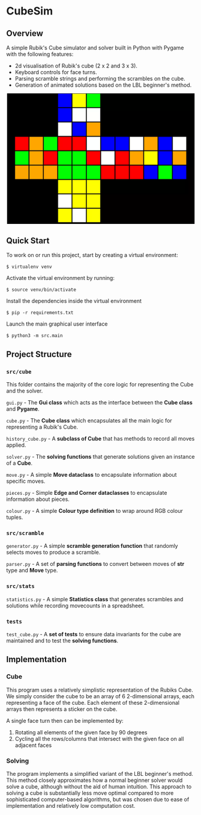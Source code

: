 # CubeSim
## Overview
A simple Rubik's Cube simulator and solver built in Python with Pygame with the following features:
* 2d visualisation of Rubik's cube (2 x 2 and 3 x 3).
* Keyboard controls for face turns.
* Parsing scramble strings and performing the scrambles on the cube.
* Generation of animated solutions based on the LBL beginner's method.

<p align="center">
<img src="/cover.webp" width="500">
<p>

## Quick Start
To work on or run this project, start by creating a virtual environment:
```
$ virtualenv venv
```

Activate the virtual environment by running:
```
$ source venv/bin/activate
```

Install the dependencies inside the virtual environment
```
$ pip -r requirements.txt
```

Launch the main graphical user interface
```
$ python3 -m src.main
```

## Project Structure
### ``src/cube``
This folder contains the majority of the core logic for representing the Cube and the solver.

``gui.py`` - The **Gui class** which acts as the interface between the **Cube class** and **Pygame**.

``cube.py`` - The **Cube class** which encapsulates all the main logic for representing a Rubik's Cube.

``history_cube.py`` - A **subclass of Cube** that has methods to record all moves applied.

``solver.py`` - The **solving functions** that generate solutions given an instance of a **Cube**.

``move.py`` - A simple **Move dataclass** to encapsulate information about specific moves.

``pieces.py`` - Simple **Edge and Corner dataclasses** to encapsulate information about pieces.

``colour.py`` - A simple **Colour type definition** to wrap around RGB colour tuples.

### ``src/scramble``

``generator.py`` - A simple **scramble generation function** that randomly selects moves to produce a scramble.

``parser.py`` - A set of **parsing functions** to convert between moves of **str** type and **Move** type.

### ``src/stats``

``statistics.py`` - A simple **Statistics class** that generates scrambles and solutions while recording movecounts in a spreadsheet.

### ``tests``
``test_cube.py`` - A **set of tests** to ensure data invariants for the cube are maintained and to test the **solving functions**.
 
## Implementation ##
### Cube ###
This program uses a relatively simplistic representation of the Rubiks Cube. We simply consider the cube to be an array of 6 2-dimensional arrays, each representing a face of the cube. Each element of these 2-dimensional arrays then represents a sticker on the cube.

A single face turn then can be implemented by:

1. Rotating all elements of the given face by 90 degrees
2. Cycling all the rows/columns that intersect with the given face on all adjacent faces

### Solving ###
The program implements a simplified variant of the LBL beginner's method. This method closely approximates how a normal beginner solver would solve a cube, although without the aid of human intuition. This approach to solving a cube is substantially less move optimal compared to more sophisticated computer-based algorithms, but was chosen due to ease of implementation and relatively low computation cost.

